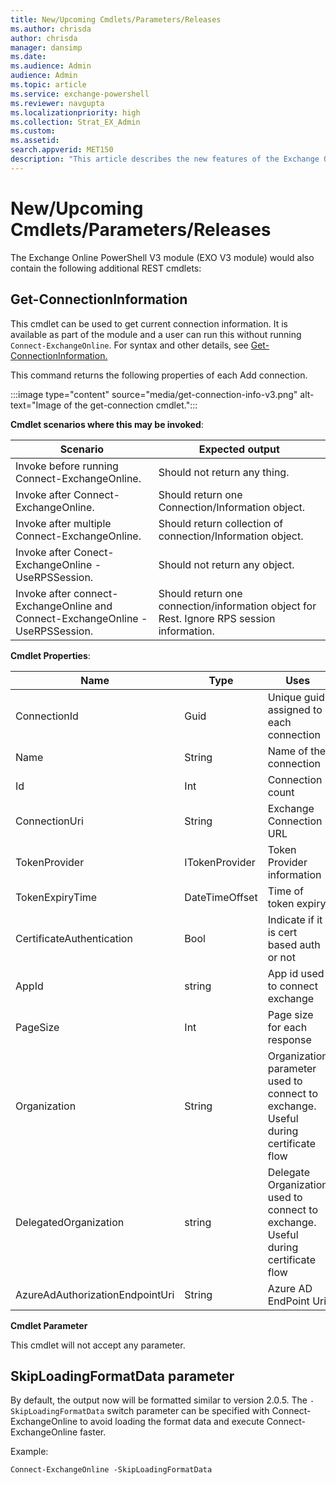 ```yaml
---
title: New/Upcoming Cmdlets/Parameters/Releases 
ms.author: chrisda
author: chrisda
manager: dansimp
ms.date:
ms.audience: Admin
audience: Admin
ms.topic: article
ms.service: exchange-powershell
ms.reviewer: navgupta
ms.localizationpriority: high
ms.collection: Strat_EX_Admin
ms.custom:
ms.assetid:
search.appverid: MET150
description: "This article describes the new features of the Exchange Online PowerShell V3 module."
---
```


# New/Upcoming Cmdlets/Parameters/Releases

The Exchange Online PowerShell V3 module (EXO V3 module) would also contain the following additional REST cmdlets:

## Get-ConnectionInformation

This cmdlet can be used to get current connection information. It is available as part of the module and a user can run this without running `Connect-ExchangeOnline`. For syntax and other details, see [Get-ConnectionInformation.](https://docs.microsoft.com/powershell/module/exchange/get-connectioninformation?view=exchange-ps&preserve-view=true)

This command returns the following properties of each Add connection.

:::image type="content" source="media/get-connection-info-v3.png" alt-text="Image of the get-connection cmdlet.":::

**Cmdlet scenarios where this may be invoked**:

|Scenario  |Expected output |
|---------|---------|
|Invoke before running Connect-ExchangeOnline.    |  Should not return any thing.       |
|Invoke after Connect-ExchangeOnline.    |  Should return one Connection/Information object.       |
|Invoke after multiple Connect-ExchangeOnline.    |Should return collection of connection/Information object. |
|Invoke after Conect-ExchangeOnline -UseRPSSession. |Should not return any object.      |
|Invoke after connect-ExchangeOnline and Connect-ExchangeOnline -UseRPSSession.    | Should return one connection/information object for Rest. Ignore RPS session information. |


**Cmdlet Properties**:

|Name  |Type  |Uses   |Example  |
|---------|---------|---------|---------|
|ConnectionId  | Guid         | Unique guid assigned to each connection  | ea905666-0f12-402a-8464-2331f3198d88  |
|Name     | String    | Name of the connection | ExchangeOnlineSession_1 |
|Id     |  Int        | Connection count         | 1         |
|ConnectionUri     |String          | Exchange Connection URL          | https://outlook.office365.com |
|TokenProvider     |  ITokenProvider       | Token Provider information         | Microsoft.Exchange.Management.AdminApiProvider.Authentication.MSALTokenProvider         |
|TokenExpiryTime     |DateTimeOffset         | Time of token expiry          | 6/1/2022 8:28:28 AM +00:00 |
|CertificateAuthentication      | Bool         | Indicate if it is cert based auth or not        |True/False |
|AppId      | string         | App id used to connect exchange         | ea905666-0f12-402a-8464-2331f3198d88         |
|PageSize      | Int         |Page size for each response          |  1000       |
|Organization     | String        | Organization parameter used to connect to exchange. Useful during certificate flow         |  Contoso.com        |
|DelegatedOrganization     | string         | Delegate Organization used to connect to exchange. Useful during certificate flow        | delegateContoso.com         |
|AzureAdAuthorizationEndpointUri    | String         | Azure AD EndPoint Uri         |https://login.microsoftonline.com/organizations |

**Cmdlet Parameter**

This cmdlet will not accept any parameter.

## SkipLoadingFormatData parameter

By default, the output now will be formatted similar to version 2.0.5. The `-SkipLoadingFormatData` switch parameter can be specified with Connect-ExchangeOnline to avoid loading the format data and execute Connect-ExchangeOnline faster.

Example: 

`Connect-ExchangeOnline -SkipLoadingFormatData`
